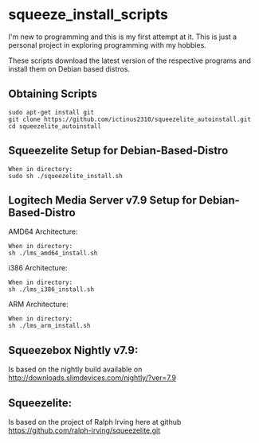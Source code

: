 squeeze_install_scripts
==============
I'm new to programming and this is my first attempt at it.
This is just a personal project in exploring programming with my hobbies.

These scripts download the latest version of the respective programs and install them on Debian based distros.

Obtaining Scripts
-----------------
```shell
sudo apt-get install git
git clone https://github.com/ictinus2310/squeezelite_autoinstall.git
cd squeezelite_autoinstall
```
Squeezelite Setup for Debian-Based-Distro
-----------------------------------------
```shell
When in directory:
sudo sh ./squeezelite_install.sh
```
Logitech Media Server v7.9 Setup for Debian-Based-Distro
--------------------------------------------------------
AMD64 Architecture:
```shell
When in directory:
sh ./lms_amd64_install.sh
```
i386 Architecture:
```shell
When in directory:
sh ./lms_i386_install.sh
```
ARM Architecture:
```shell
When in directory:
sh ./lms_arm_install.sh
```

Squeezebox Nightly v7.9:
-------------------
Is based on the nightly build available on http://downloads.slimdevices.com/nightly/?ver=7.9

Squeezelite:
------------
Is based on the project of Ralph Irving here at github https://github.com/ralph-irving/squeezelite.git
